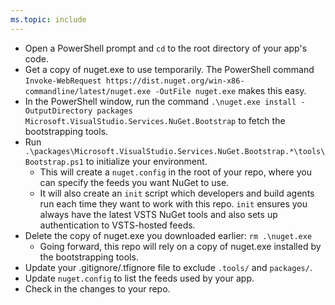 ```yaml
---
ms.topic: include
---
```


* Open a PowerShell prompt and `cd` to the root directory of your app's code.
* Get a copy of nuget.exe to use temporarily. The PowerShell command `Invoke-WebRequest https://dist.nuget.org/win-x86-commandline/latest/nuget.exe -OutFile nuget.exe` makes this easy.
* In the PowerShell window, run the command `.\nuget.exe install -OutputDirectory packages Microsoft.VisualStudio.Services.NuGet.Bootstrap` to fetch the bootstrapping tools.
* Run `.\packages\Microsoft.VisualStudio.Services.NuGet.Bootstrap.*\tools\Bootstrap.ps1` to initialize your environment.
  * This will create a `nuget.config` in the root of your repo, where you can specify the feeds you want NuGet to use.
  * It will also create an `init` script which developers and build agents run each time they want to work with this repo. `init` ensures you always have the latest VSTS NuGet tools and also sets up authentication to VSTS-hosted feeds.
* Delete the copy of nuget.exe you downloaded earlier: `rm .\nuget.exe`
  * Going forward, this repo will rely on a copy of nuget.exe installed by the bootstrapping tools.
* Update your .gitignore/.tfignore file to exclude `.tools/` and `packages/`.
* Update `nuget.config` to list the feeds used by your app.
* Check in the changes to your repo.
